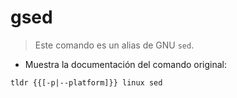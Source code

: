 # gsed

> Este comando es un alias de GNU `sed`.

- Muestra la documentación del comando original:

`tldr {{[-p|--platform]}} linux sed`

